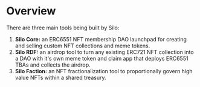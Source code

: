 # Overview

There are three main tools being built by Silo:

1. **Silo Core:** an ERC6551 NFT membership DAO launchpad for creating and selling custom NFT collections and meme tokens.
2. **Silo RDF:** an airdrop tool to turn any existing ERC721 NFT collection into a DAO with it's own meme token and claim app that deploys ERC6551 TBAs and collects the airdrop.
3. **Silo Faction:** an NFT fractionalization tool to proportionally govern high value NFTs within a shared treasury.

